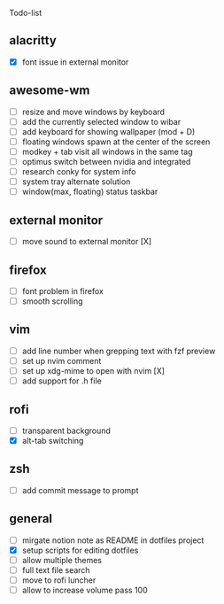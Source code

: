Todo-list

## alacritty
- [X] font issue in external monitor

## awesome-wm
- [ ] resize and move windows by keyboard
- [ ] add the currently selected window to wibar
- [ ] add keyboard for showing wallpaper (mod + D)
- [ ] floating windows spawn at the center of the screen
- [ ] modkey + tab visit all windows in the same tag
- [ ] optimus switch between nvidia and integrated
- [ ] research conky for system info
- [ ] system tray alternate solution
- [ ] window(max, floating) status taskbar

## external monitor
- [ ] move sound to external monitor [X]

## firefox 
- [ ] font problem in firefox
- [ ] smooth scrolling

## vim
- [ ] add line number when grepping text with fzf preview
- [ ] set up nvim comment
- [ ] set up xdg-mime to open with nvim [X]
- [ ] add support for .h file

## rofi
- [ ] transparent background
- [X] alt-tab switching 

## zsh
- [ ] add commit message to prompt

## general 
- [ ] mirgate notion note as README in dotfiles project
- [X] setup scripts for editing dotfiles
- [ ] allow multiple themes
- [ ] full text file search
- [ ] move to rofi luncher
- [ ] allow to increase volume pass 100
